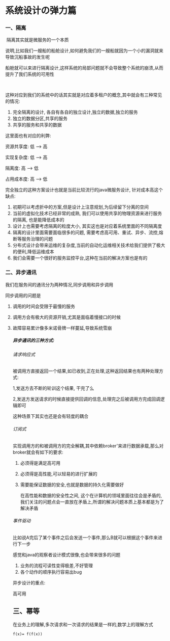 ​                                      

# 				系统设计の弹力篇



### 一、隔离

​		隔离其实就是微服务的一个本质

​		说明,比如我们一艘船的船舱设计,如何避免我们的一艘船就因为一个小的漏洞就来导致沉船事故的发生呢

​		船舱就可以来进行隔离设计,这样系统的局部问题就不会导致整个系统的崩溃,从而提升了我们系统的可用性

​			

​		这种对应到我们的系统中的话其实就是对应着多租户的概念,其中就会有三种常见的情况:

1. 完全隔离的设计, 各自有各自的独立设计,独立的数据,独立的服务
2. 独立的数据分区,共享的服务
3. 共享的服务和共享的数据



这里面也有对应的利弊:

资源共享度:    低  -->  高

实现复杂度:    低  -->  高

隔离度: 高  -->  低

占用成本度:  高  -->  低



完全独立的这种方案设计也就是当前比较流行的java微服务设计, 针对成本高这个缺点:

1. 初期可以考虑折中的方案,但是设计上注意规划,为后续留下分离的空间
2. 当前的虚拟化技术已经非常的成熟, 我们可以使用共享的物理资源来进行服务的隔离, 也是能降低成本的
3. 设计上也需要考虑隔离的粒度大小, 其实这也是对应着系统里面的不同隔离度
4. 隔离的设计里面需要面临很多的问题, 需要考虑高可用、重试、异步、流控,熔断等服务治理的问题
5. 分布式设计会带来运维的复杂度,当前的自动化运维相关技术给我们提供了极大的便利,降低运维成本
6. 我们会需要一个很好的服务监控平台,这种在当前的解决方案也是有的



### 二、异步通讯

我们在服务间的通讯分为两种情况,同步调用和异步调用

同步调用的问题是

1. 调用的时间会受限于最慢的服务

2. 调用方会有极大的资源开销,尤其是面临着慢接口的时候

3. 故障容易累计像多米诺骨牌一样蔓延,导致系统雪崩

   

   

   ##### 异步通讯的三种方式:

   ###### 请求响应式

   被调用方直接返回一个结果,如已收到,正在处理,这种返回结果也有两种处理方式:

   1,发送方去不断的轮训这个结果, 干完了么

   2,发送方发送请求的时候直接提供回调的信息,处理完之后被调用方完成回调逻辑即可

   这种场景下其实也还是会有轻度的耦合

   ###### 订阅式

   实现调用方的和被调用方的完全解耦,其中依赖broker'来进行数据承载,那么对broker就会有如下的要求:

   1. 必须得是满足高可用

   2. 必须得是高性能,可以轻易的进行扩展的

   3. 需要能保证数据的安全,也就是数据的持久化需要做好

      在高性能和数据的安全性之间, 这个在计算机的领域里面往往会是矛盾的,我们关注的问题点会一直放在矛盾上,所谓的解决问题本质上基本都是为了解决矛盾

   

   ###### 事件驱动

   比如说A完后了某个事件之后会发送一个事件,那么B就可以根据这个事件来进行下一步

   感觉和java的观察者设计模式很像,也会带来很多的问题

   1. 业务的流程可读性变得极差,不好管理
   2. 各个动作的顺序执行容易出bug

   

   异步设计的重点:

   高可用

   

   

   

   ## 三、幂等

   在业务上的理解,多次请求和一次请求的结果是一样的,数学上的理解方式

   ```
   f(x)= f(f(x))
   ```

   

   

   

   

   

   

   

